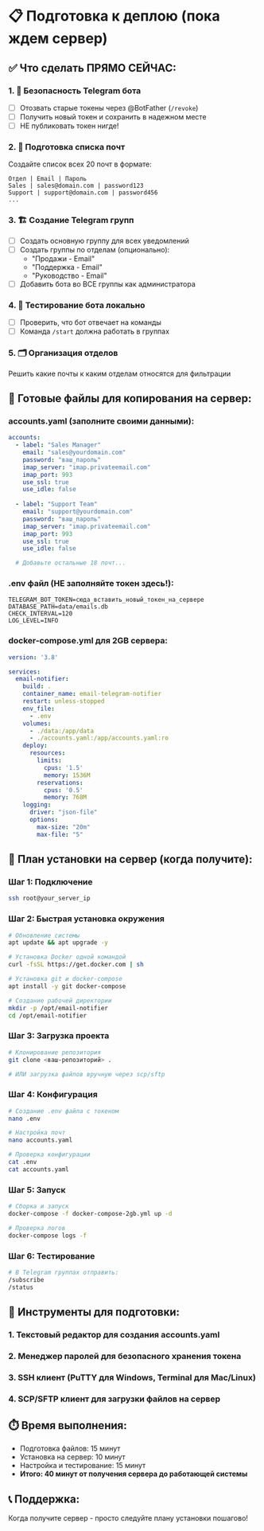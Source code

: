 # 📋 Подготовка к деплою (пока ждем сервер)

## ✅ Что сделать ПРЯМО СЕЙЧАС:

### 1. 🔐 Безопасность Telegram бота
- [ ] Отозвать старые токены через @BotFather (`/revoke`)
- [ ] Получить новый токен и сохранить в надежном месте
- [ ] НЕ публиковать токен нигде!

### 2. 📧 Подготовка списка почт
Создайте список всех 20 почт в формате:
```
Отдел | Email | Пароль
Sales | sales@domain.com | password123
Support | support@domain.com | password456
...
```

### 3. 🏗️ Создание Telegram групп
- [ ] Создать основную группу для всех уведомлений
- [ ] Создать группы по отделам (опционально):
  - "Продажи - Email"
  - "Поддержка - Email" 
  - "Руководство - Email"
- [ ] Добавить бота во ВСЕ группы как администратора

### 4. 📱 Тестирование бота локально
- [ ] Проверить, что бот отвечает на команды
- [ ] Команда `/start` должна работать в группах

### 5. 🗂️ Организация отделов
Решить какие почты к каким отделам относятся для фильтрации

## 🚀 Готовые файлы для копирования на сервер:

### accounts.yaml (заполните своими данными):
```yaml
accounts:
  - label: "Sales Manager"
    email: "sales@yourdomain.com" 
    password: "ваш_пароль"
    imap_server: "imap.privateemail.com"
    imap_port: 993
    use_ssl: true
    use_idle: false
    
  - label: "Support Team"
    email: "support@yourdomain.com"
    password: "ваш_пароль"
    imap_server: "imap.privateemail.com"
    imap_port: 993
    use_ssl: true
    use_idle: false

  # Добавьте остальные 18 почт...
```

### .env файл (НЕ заполняйте токен здесь!):
```env
TELEGRAM_BOT_TOKEN=сюда_вставить_новый_токен_на_сервере
DATABASE_PATH=data/emails.db
CHECK_INTERVAL=120
LOG_LEVEL=INFO
```

### docker-compose.yml для 2GB сервера:
```yaml
version: '3.8'

services:
  email-notifier:
    build: .
    container_name: email-telegram-notifier
    restart: unless-stopped
    env_file:
      - .env
    volumes:
      - ./data:/app/data
      - ./accounts.yaml:/app/accounts.yaml:ro
    deploy:
      resources:
        limits:
          cpus: '1.5'
          memory: 1536M
        reservations:
          cpus: '0.5'
          memory: 768M
    logging:
      driver: "json-file"
      options:
        max-size: "20m"
        max-file: "5"
```

## 📝 План установки на сервер (когда получите):

### Шаг 1: Подключение
```bash
ssh root@your_server_ip
```

### Шаг 2: Быстрая установка окружения
```bash
# Обновление системы
apt update && apt upgrade -y

# Установка Docker одной командой
curl -fsSL https://get.docker.com | sh

# Установка git и docker-compose
apt install -y git docker-compose

# Создание рабочей директории
mkdir -p /opt/email-notifier
cd /opt/email-notifier
```

### Шаг 3: Загрузка проекта
```bash
# Клонирование репозитория
git clone <ваш-репозиторий> .

# ИЛИ загрузка файлов вручную через scp/sftp
```

### Шаг 4: Конфигурация
```bash
# Создание .env файла с токеном
nano .env

# Настройка почт
nano accounts.yaml

# Проверка конфигурации
cat .env
cat accounts.yaml
```

### Шаг 5: Запуск
```bash
# Сборка и запуск
docker-compose -f docker-compose-2gb.yml up -d

# Проверка логов
docker-compose logs -f
```

### Шаг 6: Тестирование
```bash
# В Telegram группах отправить:
/subscribe
/status
```

## 🔧 Инструменты для подготовки:

### 1. Текстовый редактор для создания accounts.yaml
### 2. Менеджер паролей для безопасного хранения токена
### 3. SSH клиент (PuTTY для Windows, Terminal для Mac/Linux)
### 4. SCP/SFTP клиент для загрузки файлов на сервер

## ⏱️ Время выполнения:
- Подготовка файлов: 15 минут
- Установка на сервер: 10 минут
- Настройка и тестирование: 15 минут
- **Итого: 40 минут от получения сервера до работающей системы**

## 📞 Поддержка:
Когда получите сервер - просто следуйте плану установки пошагово!